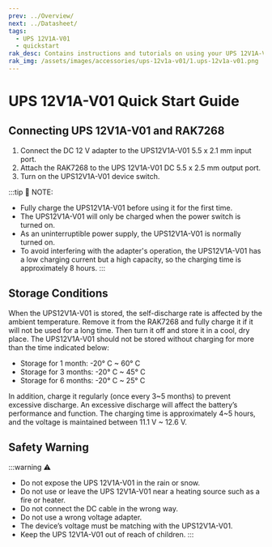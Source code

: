 ```yaml
---
prev: ../Overview/
next: ../Datasheet/
tags:
  - UPS 12V1A-V01
  - quickstart
rak_desc: Contains instructions and tutorials on using your UPS 12V1A-V01. Instructions are written in a detailed and step-by-step manner for an easier experience in setting up your device.
rak_img: /assets/images/accessories/ups-12v1a-v01/1.ups-12v1a-v01.png
---
```


# UPS 12V1A-V01 Quick Start Guide

## Connecting UPS 12V1A-V01 and RAK7268

<rk-img
  src="/assets/images/accessories/ups-12v1a-v01/4.connection.jpg"
  width="70%"
  caption="UPS 12V1A-V01 and RAK7268 Connection"
/>

1. Connect the DC 12&nbsp;V adapter to the UPS12V1A-V01 5.5 x 2.1&nbsp;mm input port.
2. Attach the RAK7268 to the UPS 12V1A-V01 DC 5.5 x 2.5&nbsp;mm output port.
3. Turn on the UPS12V1A-V01 device switch.


:::tip 📝 NOTE:
- Fully charge the UPS12V1A-V01 before using it for the first time.
- The UPS12V1A-V01 will only be charged when the power switch is turned on.
- As an uninterruptible power supply, the UPS12V1A-V01 is normally turned on.
- To avoid interfering with the adapter's operation, the UPS12V1A-V01 has a low charging current but a high capacity, so the charging time is approximately 8 hours.
:::

## Storage Conditions

When the UPS12V1A-V01 is stored, the self-discharge rate is affected by the ambient temperature. Remove it from the RAK7268 and fully charge it if it will not be used for a long time. Then turn it off and store it in a cool, dry place.
The UPS12V1A-V01 should not be stored without charging for more than the time indicated below:

- Storage for 1 month: -20°&nbsp;C ~ 60°&nbsp;C
- Storage for 3 months: -20°&nbsp;C ~ 45°&nbsp;C
- Storage for 6 months: -20°&nbsp;C ~ 25°&nbsp;C

In addition, charge it regularly (once every 3~5 months) to prevent excessive discharge. An excessive discharge will affect the battery’s performance and function. The charging time is approximately 4~5 hours, and the voltage is maintained between 11.1&nbsp;V ~ 12.6&nbsp;V.


## Safety Warning

:::warning ⚠️
- Do not expose the UPS 12V1A-V01 in the rain or snow.
- Do not use or leave the UPS 12V1A-V01 near a heating source such as a fire or heater.
- Do not connect the DC cable in the wrong way.
- Do not use a wrong voltage adapter.
- The device’s voltage must be matching with the UPS12V1A-V01.
- Keep the UPS 12V1A-V01 out of reach of children.
:::

